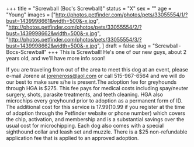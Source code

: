 +++
title = "Screwball (Boc's Screwball)"
status = "X"
sex = ""
age = "Young"
images = ["http://photos.petfinder.com/photos/pets/33055554/1/?bust=1439998661&width=500&-x.jpg",
"http://photos.petfinder.com/photos/pets/33055554/2/?bust=1439998662&width=500&-x.jpg",
"http://photos.petfinder.com/photos/pets/33055554/3/?bust=1439998662&width=500&-x.jpg",
]
draft = false
slug = "Screwball-Bocs-Screwball"
+++
This is Screwball! He's one of our new guys, about 2 years old, and we'll have more info soon!


If you are traveling from out of the area to meet this dog at an event, please e-mail Jorene at joreneross@aol.com or call 515-967-6564 and we will do our best to make sure s/he is present.The adoption fee for greyhounds through HGA is $275. This fee pays for medical costs including spay/neuter surgery, shots, parasite treatments, and teeth cleaning. HGA also microchips every greyhound prior to adoption as a permanent form of ID. The additional cost for this service is $17.99 ($10.99 if you register at the time of adoption through the Petfinder website or phone number) which covers the chip, activation, and membership and is a substantial savings over the usual cost for microchipping. Each dog also comes with a special sighthound collar and leash set and muzzle. There is a $25 non-refundable application fee that is applied to an approved adoption.
